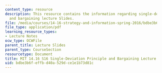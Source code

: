 ```yaml
---
content_type: resource
description: This resource contains the information regarding single-deviation principle
  and bargaining lecture Slides.
file: /media/courses/14-16-strategy-and-information-spring-2016/bdbe3b6feffbd40a529dce1e1b73d81c_MIT14_16S16_single.pdf
file_type: application/pdf
learning_resource_types:
- Lecture Notes
ocw_type: OCWFile
parent_title: Lecture Slides
parent_type: CourseSection
resourcetype: Document
title: MIT 14.16 S16 Single-Deviation Principle and Bargaining Lecture Slides
uid: bdbe3b6f-effb-d40a-529d-ce1e1b73d81c
---
```

